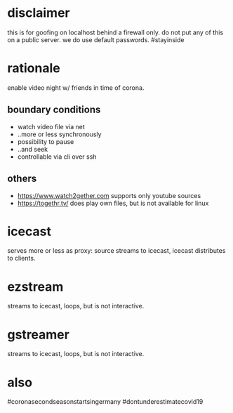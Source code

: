 # disclaimer
this is for goofing on localhost behind a firewall only.
do not put any of this on a public server.
we do use default passwords.
#stayinside


# rationale
enable video night w/ friends in time of corona.

## boundary conditions
- watch video file via net
- ..more or less synchronously
- possibility to pause
- ..and seek
- controllable via cli over ssh

## others
- https://www.watch2gether.com supports only youtube sources
- https://togethr.tv/ does play own files, but is not available for linux


# icecast
serves more or less as proxy: source streams to icecast, icecast
distributes to clients.


# ezstream
streams to icecast, loops, but is not interactive.


# gstreamer
streams to icecast, loops, but is not interactive.


# also
#coronasecondseasonstartsingermany
#dontunderestimatecovid19
